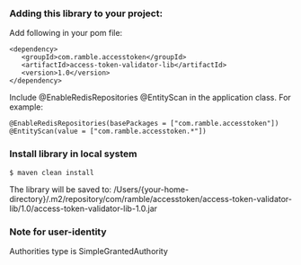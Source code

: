 ### Adding this library to your project:

Add following in your pom file:
```
<dependency>
   <groupId>com.ramble.accesstoken</groupId>
   <artifactId>access-token-validator-lib</artifactId>
   <version>1.0</version>
</dependency>
```

Include @EnableRedisRepositories @EntityScan in the application class.
For example:
```
@EnableRedisRepositories(basePackages = ["com.ramble.accesstoken"])
@EntityScan(value = ["com.ramble.accesstoken.*"])
```

### Install library in local system
```
$ maven clean install
```
The library will be saved to:
/Users/{your-home-directory}/.m2/repository/com/ramble/accesstoken/access-token-validator-lib/1.0/access-token-validator-lib-1.0.jar

### Note for user-identity
Authorities type is SimpleGrantedAuthority
